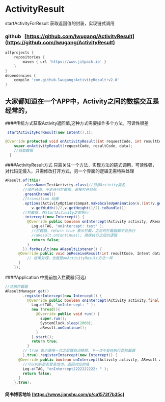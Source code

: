 # ActivityResult
startActivityForResult 获取返回值的封装，实现链式调用
### github   [https://github.com/lwugang/ActivityResult](https://github.com/lwugang/ActivityResult)
```gradle
allprojects {
	repositories {
		maven { url 'https://www.jitpack.io' }
	}
}
dependencies {
	compile 'com.github.lwugang:ActivityResult:v2.0'
}
```
## 大家都知道在一个APP中，Activity之间的数据交互是经常的，
####传统方式获取Activity返回值,这种方式需要操作多个方法，可读性很差
```java
 startActivityForResult(new Intent(),1);
```
```java
@Override protected void onActivityResult(int requestCode, int resultCode, Intent data) {
    super.onActivityResult(requestCode, resultCode, data);
    //获取数据
  }
```
####ActivityResult方式 只需关注一个方法，实现方法的链式调用，可读性强，对代码无侵入，只需修改打开方式，另一个界面的逻辑无需特殊处理
```java
AResult.of(this)
        .className(TestActivity.class)//目标Activity类名
        //绿色通道，不走任何拦截器，直接打开目标
        .greenChannel()
        //transition 动画
        .options(ActivityOptionsCompat.makeScaleUpAnimation(v,(int)v.getX(),(int)v.getY(),
            v.getWidth()/2,v.getHeight()/2).toBundle())
        //拦截器，在startActivity之前执行
        .intercept(new Intercept() {
          @Override public boolean onIntercept(Activity activity, AResult aResult) {
            Log.e(TAG, "onIntercept: test" );
            //拦截器，return true 表示拦截，之后的拦截器都不会执行
            //aResult.onContinue(); 继续执行之后的逻辑
            return false;
          }
        }).forResult(new AResultListener() {
      @Override public void onReceiveResult(int resultCode, Intent data) {
          // 结果处理，也就是onActivityResult方法一样
      }
    });
```
####Application 中提前加入拦截器(可选)
```java
//注册拦截器
AResultManager.get()
        .registerIntercept(new Intercept() {
          @Override public boolean onIntercept(Activity activity,final AResult aResult) {
            Log.e(TAG, "onIntercept: " );
            new Thread(){
              @Override public void run() {
                super.run();
                SystemClock.sleep(2000);
                aResult.onContinue();
              }
            }.start();
            return true;
          }
        // true 表示使用一次之后就自动移除，下一次不会在执行此拦截器
        },true).registerIntercept(new Intercept() {
      @Override public boolean onIntercept(Activity activity, AResult aResult) {
        //可以判断是否登录成功，返回对应的值
        Log.e(TAG, "onIntercept2222222222: " );
        return false;
      }
    },true);
```
#### 简书博客地址 [https://www.jianshu.com/p/ca1573f7b35c]
